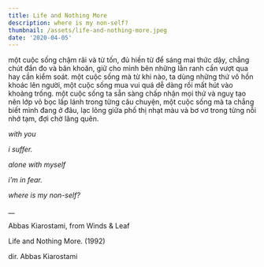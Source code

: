 ```yaml
---
title: Life and Nothing More
description: where is my non-self?
thumbnail: /assets/life-and-nothing-more.jpeg
date: '2020-04-05'
---
```

một cuộc sống chậm rãi và từ tốn, đủ hiền từ để sáng mai thức dậy, chẳng chút đắn đo và băn khoăn, giữ cho mình bên những lằn ranh cần vượt qua hay cần kiểm soát. một cuộc sống mà từ khi nào, ta dùng những thứ vô hồn khoác lên người, một cuộc sống mua vui quá dễ dàng rồi mất hút vào khoảng trống. một cuộc sống ta sẵn sàng chấp nhận mọi thứ và nguỵ tạo nên lớp vỏ bọc lấp lánh trong từng câu chuyện, một cuộc sống mà ta chẳng biết mình đang ở đâu, lạc lõng giữa phố thị nhạt màu và bơ vơ trong từng nỗi nhớ tạm, đợi chờ lãng quên.

_with you_

_i suffer._

_alone with myself_

_i’m in fear._

_where is my non-self?_

__

Abbas Kiarostami, from Winds & Leaf

Life and Nothing More. (1992) 

dir. Abbas Kiarostami
